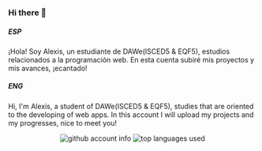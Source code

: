 ### Hi there 👋

##### ESP
¡Hola! Soy Alexis, un estudiante de DAWe(ISCED5 & EQF5), estudios relacionados a la programación web. 
En esta cuenta subiré mis proyectos y mis avances, ¡ecantado!

##### ENG
Hi, I'm Alexis, a student of DAWe(ISCED5 & EQF5), studies that are oriented to the developing of web apps. 
In this account I will upload my projects and my progresses, nice to meet you!


<div align= "center">
    <img alt= "github account info " src= https://github-readme-stats.vercel.app/api?username=BipperTT&theme=blue-green>
    <img alt= "top languages used" src= https://github-readme-stats.vercel.app/api/top-langs/?username=BipperTT&theme=blue-green>
</div>
